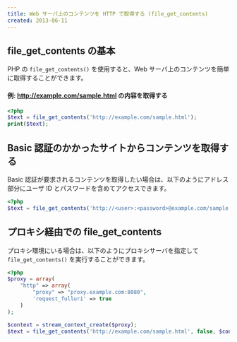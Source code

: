 ```yaml
---
title: Web サーバ上のコンテンツを HTTP で取得する (file_get_contents)
created: 2013-06-11
---
```


file_get_contents の基本
----

PHP の `file_get_contents()` を使用すると、Web サーバ上のコンテンツを簡単に取得することができます。

#### 例: http://example.com/sample.html の内容を取得する

~~~ php
<?php
$text = file_get_contents('http://example.com/sample.html');
print($text);
~~~


Basic 認証のかかったサイトからコンテンツを取得する
----

Basic 認証が要求されるコンテンツを取得したい場合は、以下のようにアドレス部分にユーザ ID とパスワードを含めてアクセスできます。

~~~ php
<?php
$text = file_get_contents('http://<user>:<password>@example.com/sample.html');
~~~


プロキシ経由での file_get_contents
----

プロキシ環境にいる場合は、以下のようにプロキシサーバを指定して `file_get_contents()` を実行することができます。

~~~ php
<?php
$proxy = array(
    "http" => array(
        "proxy" => "proxy.example.com:8080",
        'request_fulluri' => true
    )
);

$context = stream_context_create($proxy);
$text = file_get_contents('http://example.com/sample.html', false, $context);
~~~

